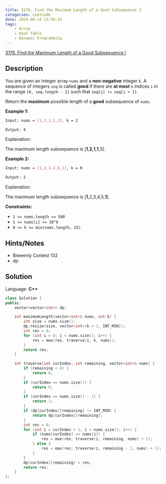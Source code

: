 ```yaml
---
title: 3176. Find the Maximum Length of a Good Subsequence I
categories: Leetcode
date: 2024-06-14 13:59:14
tags:
    - Array
    - Hash Table
    - Dynamic Programming
---
```


[3176. Find the Maximum Length of a Good Subsequence I](https://leetcode.com/problems/find-the-maximum-length-of-a-good-subsequence-i/description/)

## Description

You are given an integer array `nums` and a **non-negative**  integer `k`. A sequence of integers `seq` is called **good**  if there are **at most**  `k` indices `i` in the range `[0, seq.length - 2]` such that `seq[i] != seq[i + 1]`.

Return the **maximum**  possible length of a **good** subsequence of `nums`.

**Example 1:**

```bash
Input: nums = [1,2,1,1,3], k = 2

Output: 4
```

Explanation:

The maximum length subsequence is [**1**,**2**,**1**,**1**,3].

**Example 2:**

```bash
Input: nums = [1,2,3,4,5,1], k = 0

Output: 2
```

Explanation:

The maximum length subsequence is [**1**,2,3,4,5,**1**].

**Constraints:**

- `1 <= nums.length <= 500`
- `1 <= nums[i] <= 10^9`
- `0 <= k <= min(nums.length, 25)`

## Hints/Notes

- Biweenly Contest 132
- dp

## Solution

Language: **C++**

```C++
class Solution {
public:
    vector<vector<int>> dp;

    int maximumLength(vector<int>& nums, int k) {
        int size = nums.size();
        dp.resize(size, vector<int>(k + 1, INT_MIN));
        int res = 0;
        for (int i = 0; i < nums.size(); i++) {
            res = max(res, traverse(i, k, nums));
        }
        return res;
    }

    int traverse(int curIndex, int remaining, vector<int>& nums) {
        if (remaining < 0) {
            return 0;
        }
        if (curIndex == nums.size()) {
            return 0;
        }
        if (curIndex == nums.size() - 1) {
            return 1;
        }
        if (dp[curIndex][remaining] != INT_MIN) {
            return dp[curIndex][remaining];
        }
        int res = 0;
        for (int i = curIndex + 1; i < nums.size(); i++) {
            if (nums[curIndex] == nums[i]) {
                res = max(res, traverse(i, remaining, nums) + 1);
            } else {
                res = max(res, traverse(i, remaining - 1, nums) + 1);
            }
        }
        dp[curIndex][remaining] = res;
        return res;
    }
};
```
